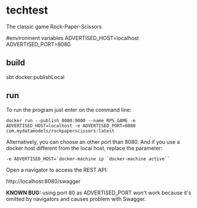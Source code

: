 # techtest

The classic game Rock-Paper-Scissors

#environment variables
ADVERTISED_HOST=localhost
ADVERTISED_PORT=8080

## build
sbt docker:publishLocal

## run
To run the program just enter on the command line:

```docker run --publish 8080:9000 --name RPS_GAME -e ADVERTISED_HOST=localhost -e ADVERTISED_PORT=8080 com.mydatamodels/rockpaperscissors:latest```

Alternatively, you can choose an other port than 8080. And if you use a docker host different from the local host, replace the parameter:

```-e ADVERTISED_HOST=`docker-machine ip `docker-machine active`` ```

Open a navigator to access the REST API:

http://localhost:8080/swagger

**KNOWN BUG:**
using port 80 as ADVERTISED_PORT won't work because it's omitted by navigators and causes problem with Swagger.
